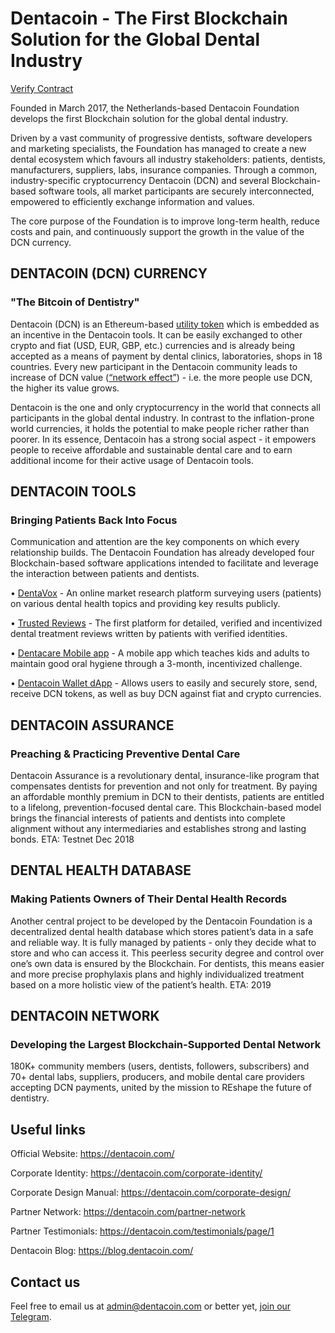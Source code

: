 # Dentacoin - The First Blockchain Solution for the Global Dental Industry

[Verify Contract](https://etherscan.io/token/0x08d32b0da63e2C3bcF8019c9c5d849d7a9d791e6)

Founded in March 2017, the Netherlands-based Dentacoin Foundation develops the first Blockchain solution for the global dental industry.

Driven by a vast community of progressive dentists, software developers and marketing specialists, the Foundation has managed to create a new dental ecosystem which favours all industry stakeholders: patients, dentists, manufacturers, suppliers, labs, insurance companies.  Through a common, industry-specific cryptocurrency Dentacoin (DCN) and several Blockchain-based software tools, all market participants are securely interconnected, empowered to efficiently exchange information and values. 

The core purpose of the Foundation is to improve long-term health, reduce costs and pain, and continuously support the growth in the value of the DCN currency.    


## DENTACOIN (DCN) CURRENCY 
### "The Bitcoin of Dentistry"

Dentacoin (DCN) is an Ethereum-based [utility token](https://www.merriam-webster.com/dictionary/utility%20token) which is embedded as an incentive in the Dentacoin tools. It can be easily exchanged to other crypto and fiat (USD, EUR, GBP, etc.) currencies and is already being accepted as a means of payment by dental clinics, laboratories, shops in 18 countries. Every new participant in the Dentacoin community leads to increase of DCN value ([“network effect”](https://www.investopedia.com/terms/n/network-effect.asp)) - i.e. the more people use DCN, the higher its value grows.

Dentacoin is the one and only cryptocurrency in the world that connects all participants in the global dental industry. In contrast to the inflation-prone world currencies, it holds the potential to make people richer rather than poorer. In its essence, Dеntacoin has a strong social aspect - it empowers people to receive affordable and sustainable dental care and to earn additional income for their active usage of Dentacoin tools. 


## DENTACOIN TOOLS 
### Bringing Patients Back Into Focus

Communication and attention are the key components on which every relationship builds. The Dentacoin Foundation has already developed four Blockchain-based software applications intended to facilitate and leverage the interaction between patients and dentists.

• [DentaVox](https://dentavox.dentacoin.com) - An online market research platform surveying users (patients) on various dental health topics and providing key results publicly.

• [Trusted Reviews](https://reviews.dentacoin.com/) - The first platform for detailed, verified and incentivized dental treatment reviews written by patients with verified identities.

• [Dentacare Mobile app](https://dentacare.dentacoin.com/) - A mobile app which teaches kids and adults to maintain good oral hygiene through a 3-month, incentivized challenge.

• [Dentacoin Wallet dApp](https://wallet.dentacoin.com/) - Allows users to easily and securely store, send, receive DCN tokens, as well as buy DCN against fiat and crypto currencies.


## DENTACOIN ASSURANCE
### Preaching & Practicing Preventive Dental Care

Dentacoin Assurance is a revolutionary dental, insurance-like program that compensates dentists for prevention and not only for treatment. By paying an affordable monthly premium in DCN to their dentists, patients are entitled to a lifelong, prevention-focused dental care. This Blockchain-based model brings the financial interests of patients and dentists into complete alignment without any intermediaries and establishes strong and lasting bonds. ETA: Testnet Dec 2018


## DENTAL HEALTH DATABASE
### Making Patients Owners of Their Dental Health Records

Another central project to be developed by the Dentacoin Foundation is a decentralized dental health database which stores patient’s data in a safe and reliable way. It is fully managed by patients - only they decide what to store and who can access it. This peerless security degree and control over one’s own data is ensured by the Blockchain. For dentists, this means easier and more precise prophylaxis plans and highly individualized treatment based on a more holistic view of the patient’s health. ETA: 2019


## DENTACOIN NETWORK
### Developing the Largest Blockchain-Supported Dental Network

180K+ community members (users, dentists, followers, subscribers) and 70+ dental labs, suppliers, producers, and mobile dental care providers accepting DCN payments, united by the mission to REshape the future of dentistry.


## Useful links

Official Website: https://dentacoin.com/

Corporate Identity: https://dentacoin.com/corporate-identity/

Corporate Design Manual: https://dentacoin.com/corporate-design/

Partner Network: https://dentacoin.com/partner-network

Partner Testimonials: https://dentacoin.com/testimonials/page/1 

Dentacoin Blog: https://blog.dentacoin.com/ 


## Contact us

Feel free to email us at [admin@dentacoin.com](mailto:admin@dentacoin.com) or better yet, [join our Telegram](https://t.me/dentacoin).
